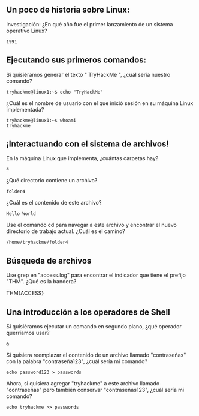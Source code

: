 ## Un poco de historia sobre Linux:

Investigación: ¿En qué año fue el primer lanzamiento de un sistema operativo Linux?

    1991

## Ejecutando sus primeros comandos:


Si quisiéramos generar el texto " TryHackMe ", ¿cuál sería nuestro comando?

    tryhackme@linux1:~$ echo "TryHackMe"

¿Cuál es el nombre de usuario con el que inició sesión en su máquina Linux implementada?

    tryhackme@linux1:~$ whoami
    tryhackme

## ¡Interactuando con el sistema de archivos!

En la máquina Linux que implementa, ¿cuántas carpetas hay?

    4

¿Qué directorio contiene un archivo? 

    folder4

¿Cuál es el contenido de este archivo?

    Hello World

Use el comando cd para navegar a este archivo y encontrar el nuevo directorio de trabajo actual. ¿Cuál es el camino?

    /home/tryhackme/folder4

## Búsqueda de archivos

Use grep en "access.log" para encontrar el indicador que tiene el prefijo "THM". ¿Qué es la bandera?

THM{ACCESS}

## Una introducción a los operadores de Shell

Si quisiéramos ejecutar un comando en segundo plano, ¿qué operador querríamos usar?

    &

Si quisiera reemplazar el contenido de un archivo llamado "contraseñas" con la palabra "contraseña123", ¿cuál sería mi comando?

    echo password123 > passwords

Ahora, si quisiera agregar "tryhackme" a este archivo llamado "contraseñas" pero también conservar "contraseñas123", ¿cuál sería mi comando?

    echo tryhackme >> passwords
